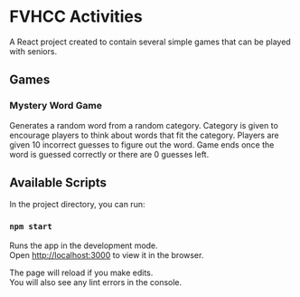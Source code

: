 # FVHCC Activities

A React project created to contain several simple games that can be played with seniors.

## Games

### Mystery Word Game

Generates a random word from a random category.
Category is given to encourage players to think about words that fit the category.
Players are given 10 incorrect guesses to figure out the word.
Game ends once the word is guessed correctly or there are 0 guesses left.

## Available Scripts

In the project directory, you can run:

### `npm start`

Runs the app in the development mode.\
Open [http://localhost:3000](http://localhost:3000) to view it in the browser.

The page will reload if you make edits.\
You will also see any lint errors in the console.

